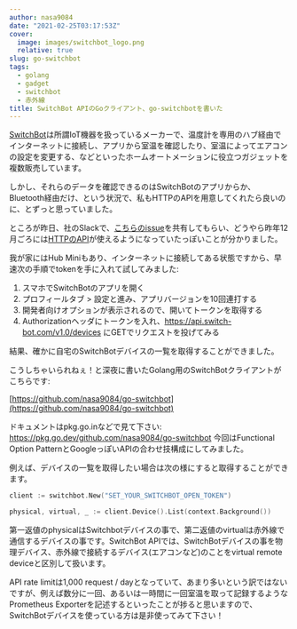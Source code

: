 ```yaml
---
author: nasa9084
date: "2021-02-25T03:17:53Z"
cover:
  image: images/switchbot_logo.png
  relative: true
slug: go-switchbot
tags:
  - golang
  - gadget
  - switchbot
  - 赤外線
title: SwitchBot APIのGoクライアント、go-switchbotを書いた
---
```



[SwitchBot](https://www.switchbot.jp/)は所謂IoT機器を扱っているメーカーで、温度計を専用のハブ経由でインターネットに接続し、アプリから室温を確認したり、室温によってエアコンの設定を変更する、などといったホームオートメーションに役立つガジェットを複数販売しています。

しかし、それらのデータを確認できるのはSwitchBotのアプリからか、Bluetooth経由だけ、という状況で、私もHTTPのAPIを用意してくれたら良いのに、とずっと思っていました。

ところが昨日、社のSlackで、[こちらのissue](https://github.com/OpenWonderLabs/homebridge-switchbot-ble/issues/1)を共有してもらい、どうやら昨年12月ごろには[HTTPのAPI](https://github.com/OpenWonderLabs/SwitchBotAPI)が使えるようになっていたっぽいことが分かりました。

我が家にはHub Miniもあり、インターネットに接続してある状態ですから、早速次の手順でtokenを手に入れて試してみました:

1. スマホでSwitchBotのアプリを開く
2. プロフィールタブ > 設定と進み、アプリバージョンを10回連打する
3. 開発者向けオプションが表示されるので、開いてトークンを取得する
4. Authorizationヘッダにトークンを入れ、https://api.switch-bot.com/v1.0/devices にGETでリクエストを投げてみる

結果、確かに自宅のSwitchBotデバイスの一覧を取得することができました。

こうしちゃいられねぇ！と深夜に書いたGolang用のSwitchBotクライアントがこちらです:

[https://github.com/nasa9084/go-switchbot](https://github.com/nasa9084/go-switchbot)

ドキュメントはpkg.go.inなどで見て下さい: https://pkg.go.dev/github.com/nasa9084/go-switchbot
今回はFunctional Option PatternとGoogleっぽいAPIの合わせ技構成にしてみました。

例えば、デバイスの一覧を取得したい場合は次の様にすると取得することができます。

``` go
client := switchbot.New("SET_YOUR_SWITCHBOT_OPEN_TOKEN")

physical, virtual, _ := client.Device().List(context.Background())
```

第一返値のphysicalはSwitchbotデバイスの事で、第二返値のvirtualは赤外線で通信するデバイスの事です。SwitchBot APIでは、SwitchBotデバイスの事を物理デバイス、赤外線で接続するデバイス(エアコンなど)のことをvirtual remote deviceと区別して扱います。

API rate limitは1,000 request / dayとなっていて、あまり多いという訳ではないですが、例えば数分に一回、あるいは一時間に一回室温を取って記録するようなPrometheus Exporterを記述するといったことが捗ると思いますので、SwitchBotデバイスを使っている方は是非使ってみて下さい！



